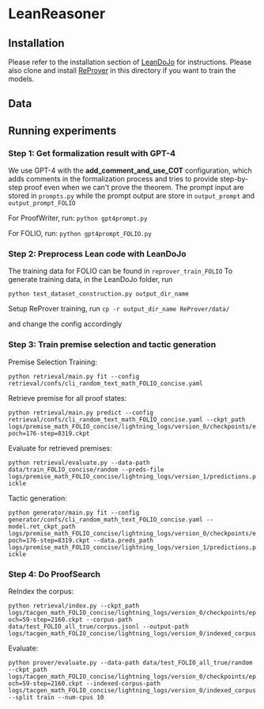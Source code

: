 # LeanReasoner

## Installation
Please refer to the installation section of [LeanDoJo](https://github.com/lean-dojo/LeanDojo?tab=readme-ov-file#installation) for instructions. Please also clone and install [ReProver](https://github.com/lean-dojo/ReProver) in this directory if you want to train the models.

## Data

## Running experiments

### Step 1: Get formalization result with GPT-4
We use GPT-4 with the **add_comment_and_use_COT** configuration, which adds comments in the formalization process and tries to provide step-by-step proof even when we can't prove the theorem. The prompt input are stored in ```prompts.py``` while the prompt output are store in ```output_prompt``` and ```output_prompt_FOLIO```

For ProofWriter, run: ```python gpt4prompt.py```

For FOLIO, run: ```python gpt4prompt_FOLIO.py```


### Step 2: Preprocess Lean code with LeanDoJo
The training data for FOLIO can be found in ```reprover_train_FOLIO```
To generate training data, in the LeanDoJo folder, run 

```python test_dataset_construction.py output_dir_name```

Setup ReProver training, run 
```cp -r output_dir_name ReProver/data/```

and change the config accordingly


### Step 3: Train premise selection and tactic generation
Premise Selection Training: 

```python retrieval/main.py fit --config retrieval/confs/cli_random_text_math_FOLIO_concise.yaml```

Retrieve premise for all proof states: 

```python retrieval/main.py predict --config retrieval/confs/cli_random_text_math_FOLIO_concise.yaml --ckpt_path logs/premise_math_FOLIO_concise/lightning_logs/version_0/checkpoints/epoch=176-step=8319.ckpt```

Evaluate for retrieved premises: 

```python retrieval/evaluate.py --data-path data/train_FOLIO_concise/random --preds-file logs/premise_math_FOLIO_concise/lightning_logs/version_1/predictions.pickle ```

Tactic generation: 

```python generator/main.py fit --config generator/confs/cli_random_math_text_FOLIO_concise.yaml --model.ret_ckpt_path logs/premise_math_FOLIO_concise/lightning_logs/version_0/checkpoints/epoch=176-step=8319.ckpt --data.preds_path logs/premise_math_FOLIO_concise/lightning_logs/version_1/predictions.pickle```


### Step 4: Do ProofSearch

ReIndex the corpus: 

```python retrieval/index.py --ckpt_path logs/tacgen_math_FOLIO_concise/lightning_logs/version_0/checkpoints/epoch=59-step=2160.ckpt --corpus-path data/test_FOLIO_all_true/corpus.jsonl --output-path logs/tacgen_math_FOLIO_concise/lightning_logs/version_0/indexed_corpus```

Evaluate: 

```python prover/evaluate.py --data-path data/test_FOLIO_all_true/random --ckpt_path logs/tacgen_math_FOLIO_concise/lightning_logs/version_0/checkpoints/epoch=59-step=2160.ckpt --indexed-corpus-path logs/tacgen_math_FOLIO_concise/lightning_logs/version_0/indexed_corpus --split train --num-cpus 10```


